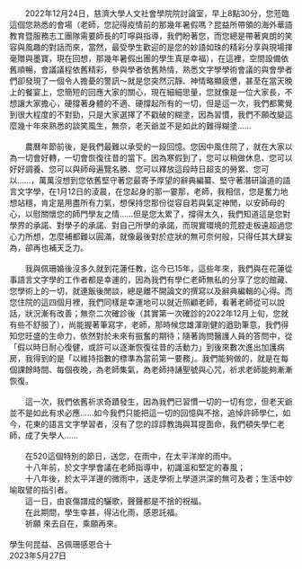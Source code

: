 <!--追悼許師學仁 永懷學仁師--!>

　　2022年12月24日，慈濟大學人文社會學院院討論室，早上8點30分，您蒞臨這個您熟悉的會場（老師，您記得疫情前的那幾年暑假嗎？昆益所帶領的海外華語教育暨服務志工團隊需要師長的叮嚀與指導，我們盼著您，而您總是帶著爽朗的笑容與風趣的對話而來，當然，最受學生歡迎的是您的妙語如珠的精彩分享與現場揮毫贈與墨寶，現在回想，那幾年暑假出團的學生真是幸福），在這裡，空間設備依舊順暢，會議議程依舊精彩，參與學者依舊熱情，熟悉文字學學術會議的與會學者們卻發現了一個令人擔憂的警訊～就是您突然沉靜、神情略顯疲憊，甚至在當天晚上的餐宴上，您簡短的回應大家的關心，現在細細思量，您就像是一位大家長，不想讓大家擔心，硬撐著身體的不適、硬撐起所有的一切，但是這一次，我們都驚覺到很大程度的不對勁，只是大家選擇了不戳破的糊塗，因為習慣，我們不願改變這麼幾十年來熟悉的談笑風生，無奈，老天爺並不是如此的難得糊塗……<br><br>
  
　　農曆年節前後，是我們最難以承受的一段回憶。您因中風住院了，就在大家以為一切會好轉，一切會恢復往昔的當下。因為寒假到了，您可以稍做休息、您可以好好調養、您可以與師母遍覽名勝、您可以釋放這段時日超支的勞累、您可以……，萬萬沒想到您依舊堅守著您最寄予厚望的辭典編纂、堅守著潛研論道的語言文字學，在1月12日的淩晨，在您起身的那一霎那，老師，我相信，您是奮力地想站穩，肯定是用盡所有力氣，想保持您那份從容自若與氣定神閒，以安師母的心，以慰關懷您的師門學友之情……但是您太累了，撐得太久，我們知道這是您對學界的承諾、對學子的承諾、對自己所學的承諾，而現實環境的荒腔走板遠超過您心力所想，怎麼補都難以圓滿，就像最後對於症狀的無可奈何般，只得任其大肆妄為，卻再也補天乏力。<br><br>
  
　　我與佩珊婚後沒多久就到花蓮任教，迄今已15年，這些年來，我們與在花蓮從事語言文字學的工作者都是幸運的，因為我們有學仁老師無私的分享了您的館藏、您學術上的一切，就連飯後閒談，總是離不開論文的撰寫以及辭典編輯的心得。而您住院的這四個月裡，我們同樣是幸運地可以就近照顧老師，看著老師從可以說話，狀況漸有改善；無奈二次確診後（其實第一次確診的2022年12月上旬，您就有些不舒服了），尚能握著筆寫字，老師，那時候您雄渾剛健的遒勁筆意，我們得知您旺盛的生命力，依然對於未來有振奮的期待；隨著詢問醫護人員的答問中，從「假以時日耐心復健，或許可以逐漸恢復往昔的活動力」到後來數次進出加護病房，我得到的是「以維持指數的標準為當前第一要務」。我們能夠做的，就是在每個課餘時間、每個夜晚，為老師集氣，為老師持誦聖號與心咒，祈求老師能夠漸漸恢復。<br><br>
  
　　這一次，我們依舊祈求奇蹟發生，因為我們已習慣一切的一切有您，但老天爺並不是如此有求必應……如今我們只能把這一切的回憶與不捨，追悼許師學仁，如今，花東的語言文字學習者，沒有了您的諄諄教誨與耳提面命，我們頓失學仁老師，成了失學人……<br><br>

　　在520這個特別的節日，送您，在雨中，在太平洋岸的雨中。<br>
　　十八年前，於文字學會議在老師指導中，初識溫和堅定的春風；<br>
　　十八年後，於太平洋邊的微雨中，送走學術上學道洪深的無可及者；生活中妙喻取譬的指引者。<br>
　　這一日，由哀傷譜成的驪歌，聲聲都是不捨的祝福。<br>
　　在此期間，學生幸甚，得沾化雨，感恩託福。<br>
　　祈願 來去自在，乘願再來。<br><br>

學生何昆益、呂佩珊感恩合十<br>
2023年5月27日

